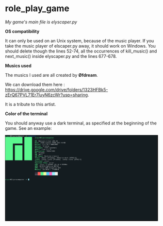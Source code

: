# role_play_game

*My game's main file is elyscaper.py*

**OS compatibility**

It can only be used on an Unix system, because of the music player. If you take the music player of elscaper.py away, it should work on Windows. You should delete though the lines 52-74, all the occurrences of kill_music() and next_music() inside elyscaper.py and the lines 677-678.


**Musics used**

The musics I used are all created by **Øfdream**. 

We can download them here : https://drive.google.com/drive/folders/1323HFBk5-zErQ67PVL71Er7luyN6zcWr?usp=sharing.

It is a tribute to this artist.  


**Color of the terminal**

You should anyway use a dark terminal, as specified at the beginning of the game. See an example:

![](pictures/screenshot.png)
